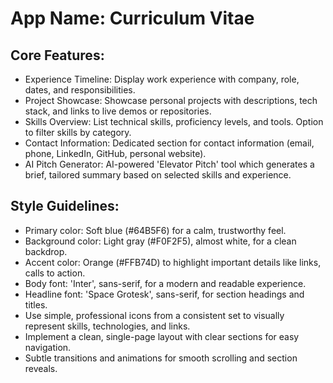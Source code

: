 # **App Name**: Curriculum Vitae

## Core Features:

- Experience Timeline: Display work experience with company, role, dates, and responsibilities.
- Project Showcase: Showcase personal projects with descriptions, tech stack, and links to live demos or repositories.
- Skills Overview: List technical skills, proficiency levels, and tools. Option to filter skills by category.
- Contact Information: Dedicated section for contact information (email, phone, LinkedIn, GitHub, personal website).
- AI Pitch Generator: AI-powered 'Elevator Pitch' tool which generates a brief, tailored summary based on selected skills and experience.

## Style Guidelines:

- Primary color: Soft blue (#64B5F6) for a calm, trustworthy feel.
- Background color: Light gray (#F0F2F5), almost white, for a clean backdrop.
- Accent color: Orange (#FFB74D) to highlight important details like links, calls to action.
- Body font: 'Inter', sans-serif, for a modern and readable experience.
- Headline font: 'Space Grotesk', sans-serif, for section headings and titles.
- Use simple, professional icons from a consistent set to visually represent skills, technologies, and links.
- Implement a clean, single-page layout with clear sections for easy navigation.
- Subtle transitions and animations for smooth scrolling and section reveals.